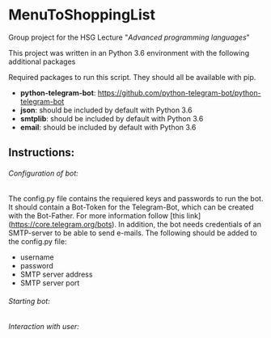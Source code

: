 # MenuToShoppingList

Group project for the HSG Lecture "*Advanced programming languages*"

This project was written in an Python 3.6 environment with the following additional packages

Required packages to run this script. They should all be available with pip.
 - **python-telegram-bot**: https://github.com/python-telegram-bot/python-telegram-bot
 - **json**: should be included by default with Python 3.6
 - **smtplib**: should be included by default with Python 3.6
 - **email**: should be included by default with Python 3.6
 
 
 ## Instructions:
 
 ###### Configuration of bot:
 The config.py file contains the requiered keys and passwords to run the bot.
 It should contain a Bot-Token for the Telegram-Bot, which can be created with the Bot-Father. For more information follow [this link] (https://core.telegram.org/bots). 
 In addition, the bot needs credentials of an SMTP-server to be able to send e-mails. The following should be added to the config.py file:
  - username
  - password
  - SMTP server address
  - SMTP server port
 
 ###### Starting bot:
 
 ###### Interaction with user:
